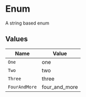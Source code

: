 # Enum

A string based enum


## Values

| Name          | Value         |
| ------------- | ------------- |
| `One`         | one           |
| `Two`         | two           |
| `Three`       | three         |
| `FourAndMore` | four_and_more |
